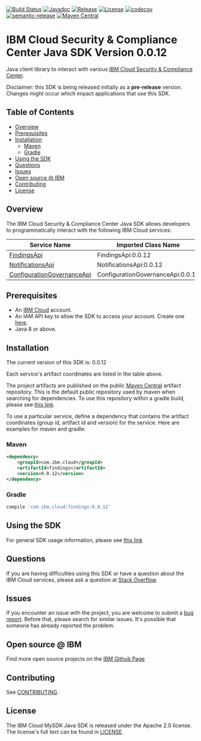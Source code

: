[![Build Status](https://travis-ci.com/ibm-cloud-security/scc-java-sdk.svg?branch=main)](https://travis-ci.com/github/ibm-cloud-security/scc-java-sdk)
[![Javadoc](https://img.shields.io/static/v1?label=javadoc&message=latest&color=blue)](http://ibm-cloud-security.github.io/scc-java-sdk)
[![Release](https://img.shields.io/github/v/release/ibm-cloud-security/scc-java-sdk)](https://img.shields.io/github/v/release/ibm-cloud-security/scc-java-sdk)
[![License](https://img.shields.io/badge/License-Apache%202.0-blue.svg)](https://opensource.org/licenses/Apache-2.0)
[![codecov](https://codecov.io/gh/ibm-cloud-security/scc-java-sdk/branch/main/graph/badge.svg?token=9E3PB14AKI)](https://codecov.io/gh/ibm-cloud-security/scc-java-sdk)
[![semantic-release](https://img.shields.io/badge/%20%20%F0%9F%93%A6%F0%9F%9A%80-semantic--release-e10079.svg)](https://github.com/semantic-release/semantic-release)
[![Maven Central](https://maven-badges.herokuapp.com/maven-central/com.ibm.cloud/scc/badge.svg)](https://maven-badges.herokuapp.com/maven-central/com.ibm.cloud/scc)

# IBM Cloud Security & Compliance Center Java SDK Version 0.0.12
Java client library to interact with various [IBM Cloud Security & Compliance Center](https://cloud.ibm.com/apidocs/security-and-compliance-center).

Disclaimer: this SDK is being released initially as a **pre-release** version.
Changes might occur which impact applications that use this SDK.

## Table of Contents

<!--
  The TOC below is generated using the `markdown-toc` node package.

      https://github.com/jonschlinkert/markdown-toc

  You should regenerate the TOC after making changes to this file.

      npx markdown-toc --maxdepth 4 -i README.md
  -->

<!-- toc -->

- [Overview](#overview)
- [Prerequisites](#prerequisites)
- [Installation](#installation)
  * [Maven](#maven)
  * [Gradle](#gradle)
- [Using the SDK](#using-the-sdk)
- [Questions](#questions)
- [Issues](#issues)
- [Open source @ IBM](#open-source--ibm)
- [Contributing](#contributing)
- [License](#license)

<!-- tocstop -->

## Overview

The IBM Cloud Security & Compliance Center Java SDK allows developers to programmatically interact with the following IBM Cloud services:

Service Name | Imported Class Name
--- | ---
[FindingsApi](https://cloud.ibm.com/apidocs/security-and-compliance-center/findings) | FindingsApi:0.0.12
[NotificationsApi](https://cloud.ibm.com/apidocs/security-and-compliance-center/notifications) | NotificationsApi:0.0.12
[ConfigurationGovernanceApi](https://cloud.ibm.com/apidocs/security-and-compliance-center/configuration-governance) | ConfigurationGovernanceApi:0.0.12

## Prerequisites

[ibm-cloud-onboarding]: https://cloud.ibm.com/registration

* An [IBM Cloud][ibm-cloud-onboarding] account.
* An IAM API key to allow the SDK to access your account. Create one [here](https://cloud.ibm.com/iam/apikeys).
* Java 8 or above.

## Installation
The current version of this SDK is: 0.0.12

Each service's artifact coordinates are listed in the table above.

The project artifacts are published on the public [Maven Central](https://repo1.maven.org/maven2/)
artifact repository.  This is the default public repository used by maven when searching for dependencies.
To use this repository within a gradle build, please see
[this link](https://docs.gradle.org/current/userguide/declaring_repositories.html).

To use a particular service, define a dependency that contains the
artifact coordinates (group id, artifact id and version) for the service.
Here are examples for maven and gradle:

### Maven

```xml
<dependency>
    <groupId>com.ibm.cloud</groupId>
    <artifactId>findings</artifactId>
    <version>0.0.12</version>
</dependency>
```

### Gradle
```gradle
compile 'com.ibm.cloud:findings:0.0.12'
```

## Using the SDK
For general SDK usage information, please see [this link](https://github.com/IBM/ibm-cloud-sdk-common/blob/main/README.md)

## Questions

If you are having difficulties using this SDK or have a question about the IBM Cloud services,
please ask a question at
[Stack Overflow](http://stackoverflow.com/questions/ask?tags=ibm-cloud).

## Issues
If you encounter an issue with the project, you are welcome to submit a
[bug report](https://github.com/ibm-cloud-security/scc-java-sdk/issues).
Before that, please search for similar issues. It's possible that someone has already reported the problem.

## Open source @ IBM
Find more open source projects on the [IBM Github Page](http://ibm.github.io/)

## Contributing
See [CONTRIBUTING](CONTRIBUTING.md).

## License

The IBM Cloud MySDK Java SDK is released under the Apache 2.0 license.
The license's full text can be found in [LICENSE](LICENSE).
